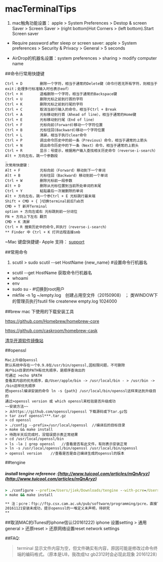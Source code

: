 # macTerminalTips

1. mac触角功能设置： apple > System Preferences > Destop & screen Saver > Screen Saver > (right bottom)Hot Corners > (left bottom).Start Screen saver

+ Require password after sleep or screen saver:  apple > System preferences > Security & Privacy > General > 5 seconds

+ AirDrop的机器名设置：system preferences > sharing > modify computer name

##命令行常用快捷键
```text
Ctrl + D        删除一个字符，相当于通常的Delete键（命令行若无所有字符，则相当于exit；处理多行标准输入时也表示eof）
Ctrl + H        退格删除一个字符，相当于通常的Backspace键
Ctrl + U        删除光标之前到行首的字符
Ctrl + K        删除光标之前到行尾的字符
Ctrl + C        取消当前行输入的命令，相当于Ctrl + Break
Ctrl + A        光标移动到行首（Ahead of line），相当于通常的Home键
Ctrl + E        光标移动到行尾（End of line）
Ctrl + F        光标向前(Forward)移动一个字符位置
Ctrl + B        光标往回(Backward)移动一个字符位置
Ctrl + L        清屏，相当于执行clear命令
Ctrl + P        调出命令历史中的前一条（Previous）命令，相当于通常的上箭头
Ctrl + N        调出命令历史中的下一条（Next）命令，相当于通常的上箭头
Ctrl + R        显示：号提示，根据用户输入查找相关历史命令（reverse-i-search）
Alt + 方向左右，跳一个参数段
_
次常用快捷键：
Alt + F         光标向前（Forward）移动到下一个单词
Alt + B         光标往回（Backward）移动到前一个单词
Ctrl + W        删除光标前一段参数
Alt + D         删除从光标位置到当前所处单词的末尾
Ctrl + Y        粘贴最后一次被删除的单词  
Alt + 方向左右，跳一个参Ctrl + E 光标跳行最末端
Shift + CMD + { }切换terminal前后Tab页
CMD + T 新开Terminal
option + 方向左或右 光标跳到前一分词位
FN + 方向上下左右 翻页
CMD + K 清屏
Ctrl + R 搜索历史中的命令,并执行（reverse-i-search）
** Finder 中 Ctrl + K 打开远程连接smb
```
~Mac 键盘快捷键- Apple 支持： [support](https://support.apple.com/zh-cn/HT201236)

##常用命令
  
  1. scutil > sudo scutil --set HostName {new_name} #设置命令行机器名
  + scutil --get HostName 获取命令行机器名
  + whoami
  + env
  + sudo su - #切换到root用户
  + mkfile -n 1g ~/empty.log　创建占用空文件（20150908）
    ； 类WINDOW下的管理员执行fsutil file createnew empty.log 1024000

##brew
mac 下使用的下载安装工具

https://github.com/Homebrew/homebrew-core

https://github.com/caskroom/homebrew-cask

[清华开源软件镜像站](https://mirrors.tuna.tsinghua.edu.cn/help/homebrew/)

##openssl
  ```
  Mac上升级Openssl
  默认系统中存在一个0.9.8在/usr/bin/openssl,因权限问题，不可删除
  用户bin目录的PATH有优先顺序，是顺序查询出的
  可通过 >echo $PATH   
  查看其内容的优先顺序，由/User/apple/bin -> /usr/local/bin - > /usr/bin -> /bin这样优先顺序
  把openssl编译安装的命令 ln -s {path} /usr/local/bin/openssl这样来达到升级目的
  通过>openssl version 或 which openssl来检验是否升级成功
  ~~安装方法~~
  > 从https://github.com/openssl/openssl 下载源码或下tar.gz包
  > tar zxvf openssl***.tar.gz
  > cd openssl
  > ./config --prefix=/usr/local/openssl  //编译后的目标目录
  > make && make install
  > 待跑半天后完成时，没错误提示表正常结果
  > cd /usr/local/openssl/bin
  > ls -la | grep openssl   //查看是否有此文件，有则表示安装正常
  > ln -s /usr/local/openssl/bin/openssl /usr/local/bin/openssl
  > openssl version    //查看是否是自己编译生成的openssl的版本
  ```

##tengine
  ##### install tengine reference :[http://www.tuicool.com/articles/mQnAryz](http://www.tuicool.com/articles/mQnAryz)
```cmd
> ./configure --prefix=/Users/jiek/Downloads/tengine --with-pcre=/Users/jiek/Downloads/tengine_install/pcre-8.36 --with-zlib=/Users/jiek/Downloads/tengine\_install/zlib-1.2.8 --with-openssl=/Users/jiek/Downloads/tengine_install/openssl-1.0.2a --with-http_gzip_static_module --with-http_realip_module --with-http_stub_status_module --with-http_concat_module --with-http_footer_filter_module=shared --with-http_limit_req_module=shared
> make && make install

** 注：pcre：ftp://ftp.csx.cam.ac.uk/pub/software/programming/pcre，直接下载解压并放入--with-pcre的目录位置就行.
20161121安装未成功，提示openssl的一堆定义未声明，待研究
**
```
  
##取消MAC的iTunes的iphone信认(20161222)
 iphone 设置setting > 通用general > 还原reset > 还原网络设置reset network settings
 
 
##FAQ:
> terminal 显示文件内容为空，但文件确实有内容，原因可能是修改过命令终端的编码格式。（原本是U8，我改成hz gb2312时会必现此现象 20161228）